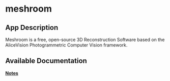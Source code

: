 # meshroom

## App Description

Meshroom is a free, open-source 3D Reconstruction Software based on the AliceVision Photogrammetric Computer Vision framework.

## Available Documentation

[**Notes**](charts/stable/meshroom/installation_notes)

